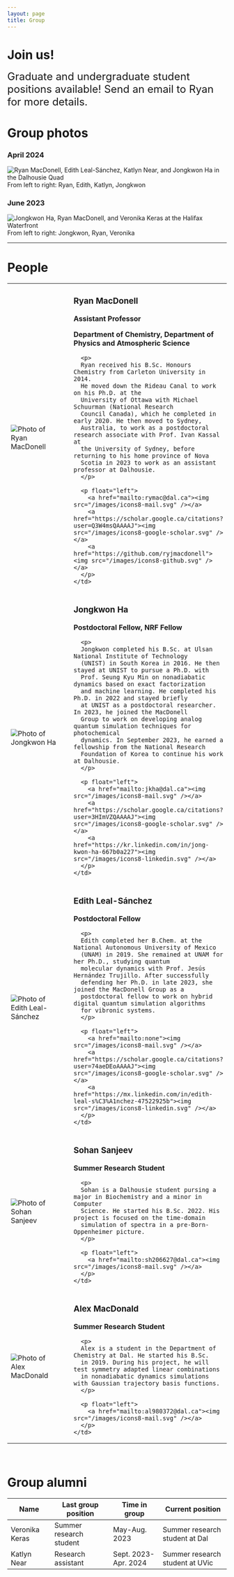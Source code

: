 ```yaml
---
layout: page
title: Group
---
```


# Join us!
<font size=5>
Graduate and undergraduate student positions available! Send an email to Ryan for more details.
</font><br/>

# Group photos
### April 2024

![Ryan MacDonell, Edith Leal-Sánchez, Katlyn Near, and Jongkwon Ha in the Dalhousie Quad](/images/groupphoto_apr2024.jpg)
From left to right: Ryan, Edith, Katlyn, Jongkwon

### June 2023

![Jongkwon Ha, Ryan MacDonell, and Veronika Keras at the Halifax Waterfront](/images/groupphoto_jun2023.jpg)
From left to right: Jongkwon, Ryan, Veronika

---

# People

<table>
<colgroup>
  <col span="1" style="width: 30%;">
  <col span="1" style="width: 70%;">
</colgroup>

<tbody>
  <tr>
    <td>
      <img src="/images/macdonell_profile.jpg" alt="Photo of Ryan MacDonell" />
    </td>
    <td style="padding-left: 30px">
      <h3>Ryan MacDonell</h3>
      <p><b>Assistant Professor</b></p>
      <p><b>Department of Chemistry, Department of Physics and Atmospheric Science</b></p>

      <p>
      Ryan received his B.Sc. Honours Chemistry from Carleton University in 2014.
      He moved down the Rideau Canal to work on his Ph.D. at the
      University of Ottawa with Michael Schuurman (National Research
      Council Canada), which he completed in early 2020. He then moved to Sydney,
      Australia, to work as a postdoctoral research associate with Prof. Ivan Kassal at
      the University of Sydney, before returning to his home province of Nova
      Scotia in 2023 to work as an assistant professor at Dalhousie.
      </p>

      <p float="left">
        <a href="mailto:rymac@dal.ca"><img src="/images/icons8-mail.svg" /></a>
        <a href="https://scholar.google.ca/citations?user=Q3W4msQAAAAJ"><img src="/images/icons8-google-scholar.svg" /></a>
        <a href="https://github.com/ryjmacdonell"><img src="/images/icons8-github.svg" /></a>
      </p>
    </td>
  </tr>
  <tr>
    <td>
      <img src="/images/ha_profile.jpg" alt="Photo of Jongkwon Ha" />
    </td>
    <td style="padding-left: 30px">
      <h3>Jongkwon Ha</h3>
      <p><b>Postdoctoral Fellow, NRF Fellow</b></p>

      <p>
      Jongkwon completed his B.Sc. at Ulsan National Institute of Technology
      (UNIST) in South Korea in 2016. He then stayed at UNIST to pursue a Ph.D. with
      Prof. Seung Kyu Min on nonadiabatic dynamics based on exact factorization
      and machine learning. He completed his Ph.D. in 2022 and stayed briefly
      at UNIST as a postdoctoral researcher. In 2023, he joined the MacDonell
      Group to work on developing analog quantum simulation techniques for photochemical
      dynamics. In September 2023, he earned a fellowship from the National Research
      Foundation of Korea to continue his work at Dalhousie.
      </p>

      <p float="left">
        <a href="mailto:jkha@dal.ca"><img src="/images/icons8-mail.svg" /></a>
        <a href="https://scholar.google.ca/citations?user=3HImVZQAAAAJ"><img src="/images/icons8-google-scholar.svg" /></a>
        <a href="https://kr.linkedin.com/in/jong-kwon-ha-667b0a227"><img src="/images/icons8-linkedin.svg" /></a>
      </p>
    </td>
  </tr>
  <tr>
    <td>
      <img src="/images/lealsanchez_profile.jpg" alt="Photo of Edith Leal-Sánchez" />
    </td>
    <td style="padding-left: 30px">
      <h3>Edith Leal-Sánchez</h3>
      <p><b>Postdoctoral Fellow</b></p>

      <p>
      Edith completed her B.Chem. at the National Autonomous University of Mexico
      (UNAM) in 2019. She remained at UNAM for her Ph.D., studying quantum
      molecular dynamics with Prof. Jesús Hernández Trujillo. After successfully
      defending her Ph.D. in late 2023, she joined the MacDonell Group as a
      postdoctoral fellow to work on hybrid digital quantum simulation algorithms
      for vibronic systems.
      </p>

      <p float="left">
        <a href="mailto:none"><img src="/images/icons8-mail.svg" /></a>
        <a href="https://scholar.google.ca/citations?user=74aeDEoAAAAJ"><img src="/images/icons8-google-scholar.svg" /></a>
        <a href="https://mx.linkedin.com/in/edith-leal-s%C3%A1nchez-47522925b"><img src="/images/icons8-linkedin.svg" /></a>
      </p>
    </td>
  </tr>
  <tr>
    <td>
      <img src="/images/sanjeev_profile.jpg" alt="Photo of Sohan Sanjeev" />
    </td>
    <td style="padding-left: 30px">
      <h3>Sohan Sanjeev</h3>
      <p><b>Summer Research Student</b></p>

      <p>
      Sohan is a Dalhousie student pursing a major in Biochemistry and a minor in Computer
      Science. He started his B.Sc. 2022. His project is focused on the time-domain
      simulation of spectra in a pre-Born-Oppenheimer picture.
      </p>

      <p float="left">
        <a href="mailto:sh206627@dal.ca"><img src="/images/icons8-mail.svg" /></a>
      </p>
    </td>
  </tr>
  <tr>
    <td>
      <img src="/images/macdonald_profile.jpg" alt="Photo of Alex MacDonald" />
    </td>
    <td style="padding-left: 30px">
      <h3>Alex MacDonald</h3>
      <p><b>Summer Research Student</b></p>

      <p>
      Alex is a student in the Department of Chemistry at Dal. He started his B.Sc.
      in 2019. During his project, he will test symmetry adapted linear combinations
      in nonadiabatic dynamics simulations with Gaussian trajectory basis functions.
      </p>

      <p float="left">
        <a href="mailto:al980372@dal.ca"><img src="/images/icons8-mail.svg" /></a>
      </p>
    </td>
  </tr>
  <!-- <tr>
    <td>
      <img src="/images/near_profile.jpg" alt="Photo of Katlyn Near" />
    </td>
    <td style="padding-left: 30px">
      <h3>Katlyn Near</h3>
      <p><b>Research Assistant</b></p>

      <p>
      Katlyn is a student in the Department of Chemistry at Dal. She started
      her B.Sc. in 2021. Her project will focus on visualizing and identifying
      trends in projections of conical intersection seams.
      </p>

      <p float="left">
        <a href="mailto:kt397109@dal.ca"><img src="/images/icons8-mail.svg" /></a>
      </p>
    </td>
  </tr> -->
</tbody>
</table>
<br/>


# Group alumni

<table class="table table-hover">
<thead>
  <tr>
    <th scope="col">Name</th>
    <th scope="col">Last group position</th>
    <th scope="col">Time in group</th>
    <th scope="col">Current position</th>
  </tr>
</thead>
<tbody>
  <tr>
    <td>Veronika Keras</td>
    <td>Summer research student</td>
    <td>May-Aug. 2023</td>
    <td>Summer research student at Dal</td>
  </tr>
  <tr>
    <td>Katlyn Near</td>
    <td>Research assistant</td>
    <td>Sept. 2023-Apr. 2024</td>
    <td>Summer research student at UVic</td>
  </tr>
</tbody>
</table>
